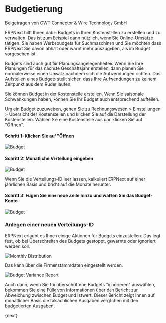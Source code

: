 <!-- add-breadcrumbs -->
# Budgetierung
<span class="text-muted contributed-by">Beigetragen von CWT Connector & Wire Technology GmbH</span>

ERPNext hilft Ihnen dabei Budgets in Ihren Kostenstellen zu erstellen und zu verwalten. Das ist zum Beispiel dann nützlich, wenn Sie Online-Umsätze tätigen. Sie haben Werbebudgets für Suchmaschinen und Sie möchten dass ERPNext Sie davon abhält oder warnt mehr auszugeben, als im Budget vorgesehen ist.

Budgets sind auch gut für Planungsangelegenheiten. Wenn Sie Ihre Planungen für das nächste Geschäftsjahr erstellen, dann planen Sie normalerweise einen Umsatz nachdem sich die Aufwendungen richten. Das Aufstellen eines Budgets stellt sicher, dass Ihre Aufwendungen zu keinem Zeitpunkt aus dem Ruder laufen.

Sie können Budget in der Kostenstelle erstellen. Wenn Sie saisonale Schwankungen haben, können Sie Ihr Budget auch entsprechend aufteilen.

Um ein Budget zuzuweisen, gehen Sie zu Rechnungswesen > Einstellungen > Übersicht der Kostenstellen und klicken Sie auf die Darstellung der Kostenstellen. Wählen Sie eine Kostenstelle aus und klicken Sie auf "Öffnen".

#### Schritt 1: Klicken Sie auf "Öffnen

<img class="screenshot" alt="Budget" src="{{docs_base_url}}/assets/img/accounts/budgeting-cost-center.png">

#### Schritt 2: Monatliche Verteilung eingeben


<img class="screenshot" alt="Budget" src="{{docs_base_url}}/assets/img/accounts/budget-account.png">

Wenn Sie die Verteilungs-ID leer lassen, kalkuliert ERPNext auf einer jährlichen Basis und bricht auf die Monate herunter.

#### Schritt 3: Fügen Sie eine neue Zeile hinzu und wählen Sie das Budget-Konto


<img class="screenshot" alt="Budget" src="{{docs_base_url}}/assets/img/accounts/budget-account.png"> 

### Anlegen einer neuen Verteilungs-ID

ERPNext erlaubt es Ihnen einige Aktionen für Budgets einzustellen. Das legt fest, ob bei Überschreiten des Budgets gestoppt, gewarnte oder ignoriert werden soll.

<img class="screenshot" alt="Monthly Distribution" src="{{docs_base_url}}/assets/img/accounts/monthly-budget-distribution.png">

Das kann über die Firmenstammdaten eingestellt werden.

<img class="screenshot" alt="Budget Variance Report" src="{{docs_base_url}}/assets/img/accounts/budget-variance-report.png">

Auch dann, wenn Sie für überschrittene Budgets "ignorieren" auswählen, bekommen Sie eine Fülle von Informationen über den Bericht zur Abweichung zwischen Budget und Istwert. Dieser Bericht zeigt Ihnen auf monatlicher Basis die tatsächlichen Ausgaben verglichen mit den budgetierten Ausgaben.

{next}
